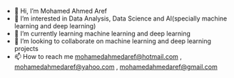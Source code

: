 - 👋 Hi, I’m Mohamed Ahmed Aref
- 👀 I’m interested in Data Analysis,  Data Science and AI(specially machine learning and deep learning)
- 🌱 I’m currently learning machine learning and deep learning
- 💞️ I’m looking to collaborate on machine learning and deep learning projects
- 📫 How to reach me mohamedahmedaref@hotmail.com , mohamedahmedaref@yahoo.com , mohamedahmedaref@gmail.com 


<!---
M-A-Aref/M-A-Aref is a ✨ special ✨ repository because its `README.md` (this file) appears on your GitHub profile.
You can click the Preview link to take a look at your changes.
--->
